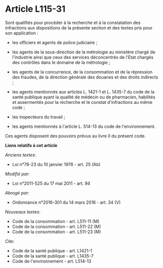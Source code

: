# Article L115-31

Sont qualifiés pour procéder à la recherche et à la constatation des infractions aux dispositions de la présente section et
des textes pris pour son application :

- les officiers et agents de police judiciaire ;

- les agents de la sous-direction de la métrologie au ministère chargé de l'industrie ainsi que ceux des services
déconcentrés de l'Etat chargés des contrôles dans le domaine de la métrologie ;

- les                 agents de la concurrence, de la consommation et de la répression des fraudes, de la direction générale
des douanes et des droits indirects ;

- les agents mentionnés aux articles L. 1421-1 et L. 1435-7 du code de la santé publique ayant la qualité de médecin ou de
pharmacien, habilités et assermentés pour la recherche et le constat d'infractions au même code ;

- les inspecteurs du travail ;

- les agents mentionnés à l'article L. 514-13 du code de l'environnement. 

Ces agents disposent des pouvoirs prévus au livre II du présent code.

**Liens relatifs à cet article**

_Anciens textes_:

  - Loi n°78-23 du 10 janvier 1978 - art. 25 (Ab)

_Modifié par_:

  - Loi n°2011-525 du 17 mai 2011 - art. 94

_Abrogé par_:

  - Ordonnance n°2016-301 du 14 mars 2016 - art. 34 (V)

_Nouveaux textes_:

  - Code de la consommation - art. L511-11 (M)
  - Code de la consommation - art. L511-22 (M)
  - Code de la consommation - art. L511-23 (M)

_Cite_:

  - Code de la santé publique - art. L1421-1
  - Code de la santé publique - art. L1435-7
  - Code de l'environnement - art. L514-13
